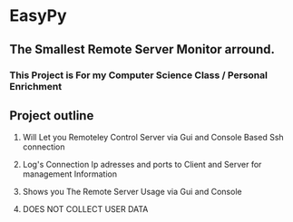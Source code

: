 # EasyPy  

## The Smallest Remote Server Monitor arround.

### This Project is For my Computer Science Class / Personal Enrichment 

## Project outline 
1. Will Let you Remoteley Control Server via Gui and Console Based Ssh connection 

2. Log's Connection Ip adresses and ports to Client and Server for management Information 

3. Shows you The Remote Server Usage via Gui and Console   

4. DOES NOT COLLECT USER DATA